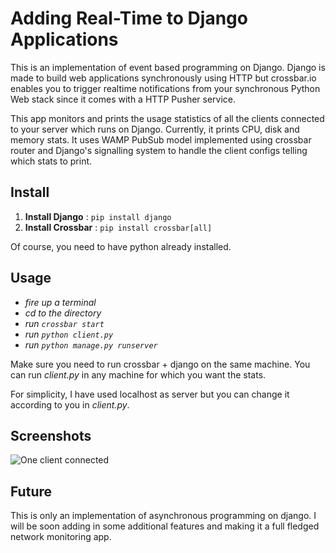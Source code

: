 # Adding Real-Time to Django Applications

This is an implementation of event based programming on Django. Django is made to build web applications synchronously using HTTP but crossbar.io enables you to trigger realtime notifications from your synchronous Python Web stack since it comes with a HTTP Pusher service.

This app monitors and prints the usage statistics of all the clients connected to your server which runs on Django. Currently, it prints CPU, disk and memory stats. It uses WAMP PubSub model implemented using crossbar router and Django's signalling system to handle the client configs telling which stats to print.

## Install

1. **Install Django** : `pip install django`
2. **Install Crossbar** : `pip install crossbar[all]`

Of course, you need to have python already installed.

## Usage

 - *fire up a terminal*
 - *cd to the directory*
 - *run `crossbar start`*
 - *run `python client.py`*
 - *run `python manage.py runserver`*

Make sure you need to run crossbar + django on the same machine.
You can run *client.py* in any machine for which you want the stats.

For simplicity, I have used localhost as server but you can change it according to you in *client.py*.

## Screenshots

![One client connected](https://github.com/shwetankarora/real-time-monitoring-using-django/blob/master/screenshots/screenshot.png "Client monitored stats")

## Future

This is only an implementation of asynchronous programming on django. I will be soon adding in some additional features and making it a full fledged network monitoring app.
